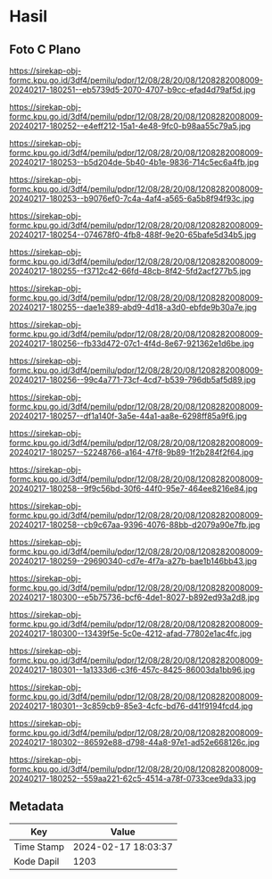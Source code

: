 # Hasil

## Foto C Plano

https://sirekap-obj-formc.kpu.go.id/3df4/pemilu/pdpr/12/08/28/20/08/1208282008009-20240217-180251--eb5739d5-2070-4707-b9cc-efad4d79af5d.jpg

https://sirekap-obj-formc.kpu.go.id/3df4/pemilu/pdpr/12/08/28/20/08/1208282008009-20240217-180252--e4eff212-15a1-4e48-9fc0-b98aa55c79a5.jpg

https://sirekap-obj-formc.kpu.go.id/3df4/pemilu/pdpr/12/08/28/20/08/1208282008009-20240217-180253--b5d204de-5b40-4b1e-9836-714c5ec6a4fb.jpg

https://sirekap-obj-formc.kpu.go.id/3df4/pemilu/pdpr/12/08/28/20/08/1208282008009-20240217-180253--b9076ef0-7c4a-4af4-a565-6a5b8f94f93c.jpg

https://sirekap-obj-formc.kpu.go.id/3df4/pemilu/pdpr/12/08/28/20/08/1208282008009-20240217-180254--074678f0-4fb8-488f-9e20-65bafe5d34b5.jpg

https://sirekap-obj-formc.kpu.go.id/3df4/pemilu/pdpr/12/08/28/20/08/1208282008009-20240217-180255--f3712c42-66fd-48cb-8f42-5fd2acf277b5.jpg

https://sirekap-obj-formc.kpu.go.id/3df4/pemilu/pdpr/12/08/28/20/08/1208282008009-20240217-180255--dae1e389-abd9-4d18-a3d0-ebfde9b30a7e.jpg

https://sirekap-obj-formc.kpu.go.id/3df4/pemilu/pdpr/12/08/28/20/08/1208282008009-20240217-180256--fb33d472-07c1-4f4d-8e67-921362e1d6be.jpg

https://sirekap-obj-formc.kpu.go.id/3df4/pemilu/pdpr/12/08/28/20/08/1208282008009-20240217-180256--99c4a771-73cf-4cd7-b539-796db5af5d89.jpg

https://sirekap-obj-formc.kpu.go.id/3df4/pemilu/pdpr/12/08/28/20/08/1208282008009-20240217-180257--df1a140f-3a5e-44a1-aa8e-6298ff85a9f6.jpg

https://sirekap-obj-formc.kpu.go.id/3df4/pemilu/pdpr/12/08/28/20/08/1208282008009-20240217-180257--52248766-a164-47f8-9b89-1f2b284f2f64.jpg

https://sirekap-obj-formc.kpu.go.id/3df4/pemilu/pdpr/12/08/28/20/08/1208282008009-20240217-180258--9f9c56bd-30f6-44f0-95e7-464ee8216e84.jpg

https://sirekap-obj-formc.kpu.go.id/3df4/pemilu/pdpr/12/08/28/20/08/1208282008009-20240217-180258--cb9c67aa-9396-4076-88bb-d2079a90e7fb.jpg

https://sirekap-obj-formc.kpu.go.id/3df4/pemilu/pdpr/12/08/28/20/08/1208282008009-20240217-180259--29690340-cd7e-4f7a-a27b-bae1b146bb43.jpg

https://sirekap-obj-formc.kpu.go.id/3df4/pemilu/pdpr/12/08/28/20/08/1208282008009-20240217-180300--e5b75736-bcf6-4de1-8027-b892ed93a2d8.jpg

https://sirekap-obj-formc.kpu.go.id/3df4/pemilu/pdpr/12/08/28/20/08/1208282008009-20240217-180300--13439f5e-5c0e-4212-afad-77802e1ac4fc.jpg

https://sirekap-obj-formc.kpu.go.id/3df4/pemilu/pdpr/12/08/28/20/08/1208282008009-20240217-180301--1a1333d6-c3f6-457c-8425-86003da1bb96.jpg

https://sirekap-obj-formc.kpu.go.id/3df4/pemilu/pdpr/12/08/28/20/08/1208282008009-20240217-180301--3c859cb9-85e3-4cfc-bd76-d41f9194fcd4.jpg

https://sirekap-obj-formc.kpu.go.id/3df4/pemilu/pdpr/12/08/28/20/08/1208282008009-20240217-180302--86592e88-d798-44a8-97e1-ad52e668126c.jpg

https://sirekap-obj-formc.kpu.go.id/3df4/pemilu/pdpr/12/08/28/20/08/1208282008009-20240217-180252--559aa221-62c5-4514-a78f-0733cee9da33.jpg


## Metadata

| Key        | Value               |
| ---------- | ------------------- |
| Time Stamp | 2024-02-17 18:03:37 |
| Kode Dapil | 1203                |



